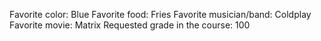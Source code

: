 Favorite color: Blue
Favorite food: Fries
Favorite musician/band: Coldplay
Favorite movie: Matrix
Requested grade in the course: 100
